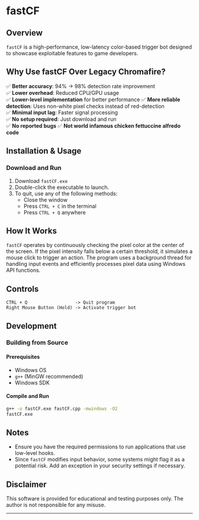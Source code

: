 # fastCF

## Overview

`fastCF` is a high-performance, low-latency color-based trigger bot designed to showcase exploitable features to game developers. 

## Why Use fastCF Over Legacy Chromafire?

✅ **Better accuracy**: 94% → 98% detection rate improvement  
✅ **Lower overhead**: Reduced CPU/GPU usage  
✅ **Lower-level implementation** for better performance
✅ **More reliable detection**: Uses non-white pixel checks instead of red-detection  
✅ **Minimal input lag**: Faster signal processing  
✅ **No setup required**: Just download and run  
✅ **No reported bugs**
✅ **Not world infamous chicken fettuccine alfredo code**

## Installation & Usage

### Download and Run

1. Download `fastCF.exe`
2. Double-click the executable to launch.
3. To quit, use any of the following methods:
   - Close the window
   - Press `CTRL + C` in the terminal
   - Press `CTRL + Q` anywhere

## How It Works

`fastCF` operates by continuously checking the pixel color at the center of the screen. If the pixel intensity falls below a certain threshold, it simulates a mouse click to trigger an action. The program uses a background thread for handling input events and efficiently processes pixel data using Windows API functions.

## Controls

```plaintext
CTRL + Q                  -> Quit program
Right Mouse Button (Hold) -> Activate trigger bot
```

## Development

### Building from Source

#### Prerequisites

- Windows OS
- `g++` (MinGW recommended)
- Windows SDK

#### Compile and Run

```sh
g++ -o fastCF.exe fastCF.cpp -mwindows -O2
fastCF.exe
```

## Notes

- Ensure you have the required permissions to run applications that use low-level hooks.
- Since `fastCF` modifies input behavior, some systems might flag it as a potential risk. Add an exception in your security settings if necessary.

## Disclaimer

This software is provided for educational and testing purposes only. The author is not responsible for any misuse.

---

